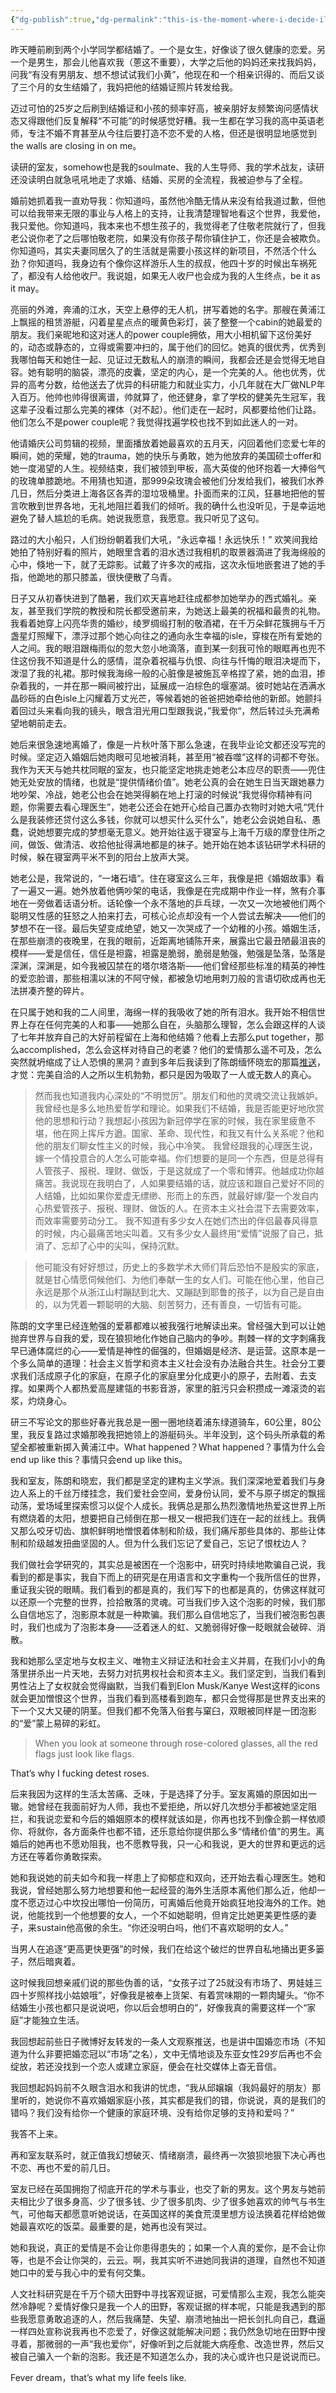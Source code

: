 ```yaml
---
{"dg-publish":true,"dg-permalink":"this-is-the-moment-where-i-decide-ill-never-fall-in-love-again","permalink":"/this-is-the-moment-where-i-decide-ill-never-fall-in-love-again/"}
---
```



昨天睡前刷到两个小学同学都结婚了。一个是女生，好像谈了很久健康的恋爱。另一个是男生，那会儿他喜欢我（蒽这不重要），大学之后他的妈妈还来找我妈妈，问我“有没有男朋友、想不想试试我们小黄”，他现在和一个相亲识得的、而后又谈了三个月的女生结婚了，我妈把他的结婚证照片转发给我。

迈过可怕的25岁之后刷到结婚证和小孩的频率好高，被亲朋好友频繁询问感情状态又得跟他们反复解释“不可能”的时候感觉好糟。我一生都在学习我的高中英语老师，专注不婚不育甚至从今往后要打造不恋不爱的人格，但还是很明显地感觉到the walls are closing in on me。

读研的室友，somehow也是我的soulmate、我的人生导师、我的学术战友，读研还没读明白就急吼吼地走了求婚、结婚、买房的全流程，我被迫参与了全程。

婚前她抓着我一直劝导我：你知道吗，虽然他冷酷无情从来没有给我道过歉，但他可以给我带来无限的事业与人格上的支持，让我清楚理智地看这个世界，我爱他，我只爱他。你知道吗，我本来也不想生孩子的，我觉得老了住敬老院就行了，但我老公说你老了之后哪怕敬老院，如果没有你孩子帮你镇住护工，你还是会被欺负。你知道吗，其实夫妻同居久了的生活就是需要小孩这样的新项目，不然活个什么劲？你知道吗，我身边有个像你这样游乐人生的叔叔，他四十岁的时候出车祸死了，都没有人给他收尸。我说姐，如果无人收尸也会成为我的人生终点，be it as it may。

亮丽的外滩，奔涌的江水，天空上悬停的无人机，拼写着她的名字。那艘在黄浦江上飘摇的租赁游艇，闪着星星点点的暖黄色彩灯，装了整整一个cabin的她最爱的朋友。我们亲昵地和这对迷人的power couple拥依，用大小相机留下这份美好的，动态或静态的，立得或需要冲扫的，属于他们的回忆。她真的很优秀，优秀到我哪怕每天和她住一起、见证过无数私人的崩溃的瞬间，我都会还是会觉得无地自容。她有聪明的脑袋，漂亮的皮囊，坚定的内心，是一个完美的人。他也优秀，优异的高考分数，给他送去了优异的科研能力和就业实力，小几年就在大厂做NLP年入百万。他帅也帅得很离谱，帅就算了，他还健身，拿了学校的健美先生冠军，我这辈子没看过那么完美的裸体（对不起）。他们走在一起时，风都要给他们让路。他们怎么不是power couple呢？我觉得找遍学校也找不到如此迷人的一对。

他请婚庆公司剪辑的视频，里面播放着她最喜欢的五月天，闪回着他们恋爱七年的瞬间，她的荣耀，她的trauma，她的快乐与勇敢，她为他放弃的美国硕士offer和她一度渴望的人生。视频结束，我们被领到甲板，高大英俊的他环抱着一大捧俗气的玫瑰单膝跪地。不用猜也知道，那999朵玫瑰会被他们分发给我们，被我们水养几日，然后分类进上海各区各弄的湿垃圾桶里。扑面而来的江风，狂暴地把他的誓言吹散到世界各地，无礼地阻拦着我们的倾听。我的确什么也没听见，于是幸运地避免了替人尴尬的毛病。她说我愿意，我愿意。我只听见了这句。

路过的大小船只，人们纷纷朝着我们大吼，“永远幸福！永远快乐！” 欢笑间我给她拍了特别好看的照片，她眼里含着的泪水透过我相机的取景器滴进了我海绵般的心中，倏地一下，就了无踪影。试戴了许多次的戒指，这次永恒地嵌套进了她的手指，他跪地的那只膝盖，很快便散了乌青。

日子又从初春快进到了酷暑，我们欢天喜地赶往成都参加她举办的西式婚礼。亲友，甚至我们学院的教授和院长都受邀前来，为她送上最美的祝福和最贵的礼物。我看着她穿上闪亮华贵的婚纱，绫罗绸缎打制的敬酒裙，在千万朵鲜花簇拥与千万盏星灯照耀下，漂浮过那个她心向往之的通向永生幸福的isle，穿梭在所有爱她的人之间。我的眼泪跟梅雨似的忽大忽小地滴落，直到某一刻我可怜的眼眶再也兜不住这份我不知道是什么的感情，混杂着祝福与仇恨、向往与忏悔的眼泪决堤而下，泼湿了我的礼裙。那时候我海绵一般的心脏像是被施瓦辛格捏了紧，她的血泪，掺杂着我的，一并在那一瞬间被拧出，延展成一泊棕色的堰塞湖。彼时她站在洒满水晶砂砾的白色isle上闪耀着万丈光芒，等候着她的爸爸把她牵给他的新郎。她颤抖着回过头来看向我的镜头，眼含泪光用口型跟我说，”我爱你“，然后转过头充满希望地朝前走去。

她后来很急速地离婚了，像是一片秋叶落下那么急速，在我毕业论文都还没写完的时候。坚定迈入婚姻后她肉眼可见地被消耗，甚至用“被吞噬”这样的词都不夸张。我作为天天与她共枕同眠的室友，也只能坚定地挑走她老公本应尽的职责——兜住她无处安放的情绪，也就是“提供情绪价值”。她老公真的会在她生日当天跟她暴力地吵架、冷战，她老公也会在她哭得躺在地上打滚的时候说“我觉得你精神有问题，你需要去看心理医生”，她老公还会在她开心给自己置办衣物时对她大吼“凭什么是我装修还贷付这么多钱，你就可以想买什么买什么”，她老公会说她自私、愚蠢，说她想要完成的梦想毫无意义。她开始往返于寝室与上海千万级的摩登住所之间，做饭、做清洁、收拾他扯得满地都是的袜子。她开始在她本该钻研学术科研的时候，躲在寝室两平米不到的阳台上放声大哭。

她老公是，我常说的，“一堵石墙”。住在寝室这么三年，我像是把《婚姻故事》看了一遍又一遍。她外放着他俩吵架的电话，我像是在完成期中作业一样，煞有介事地在一旁做着话语分析。话轮像一个永不落地的乒乓球，一次又一次地被他们两个聪明又性感的狂怒之人拍来打去，可核心论点却没有一个人尝试去解决——他们的梦想不在一径。最后失望变成绝望，她又一次哭成了一个幼稚的小孩。婚姻生活，在那些崩溃的夜晚里，在我的眼前，近距离地铺陈开来，展露出它最丑陋最沮丧的模样——爱是信任，信任是袒露，袒露是脆弱，脆弱是勉强，勉强是坠落，坠落是深渊，深渊是，如今我被囚禁在的塔尔塔洛斯——他们曾经那些标准的精英的神性的爱恋脸谱，那些相濡以沫的不阿守候，都被急切地用刺刀般的言语切砍成再也无法拼凑齐整的碎片。

在只属于她和我的二人间里，海绵一样的我吸收了她的所有泪水。我开始不相信世界上存在任何完美的人和事——她那么自在，头脑那么理智，怎么会跟这样的人谈了七年并放弃自己的大好前程留在上海和他结婚？他看上去那么put together，那么accomplished，怎么会这样对待自己的老婆？他们的爱情那么遥不可及，怎么突然就坍缩成了让人恐惧的黑洞？直到多年后我读到了陈朗缅怀晓宏的那篇[推送](https://mp.weixin.qq.com/s/kxiwQAlTpZ2JRaoYO3F6sQ)，才觉：完美自洽的人之所以生机勃勃，都只是因为吸取了一人或无数人的真心。

> 然而我也知道我内心深处的“不明觉厉”。朋友们和他的灵魂交流让我嫉妒。我曾经也是多么地热爱哲学和理论。如果我们不结婚，我是否能更好地欣赏他的思想和行动？我想起小孩因为新冠停学在家的时候，我在家里疲惫不堪，他在网上挥斥方遒。国家、革命、现代性，和我又有什么关系呢？他和他的朋友们聊女性主义的时候，我心中冷笑。 我曾经跟我的心理医生说，嫁一个情投意合的人怎么可能幸福。你们想要的是同一个东西，但是总得有人管孩子、报税、理财、做饭，于是这就成了一个零和博弈。他越成功你越痛苦。我说现在我明白了，人如果要结婚的话，就应该和跟自己爱好不同的人结婚，比如如果你爱虚无缥缈、形而上的东西，就最好嫁/娶一个发自内心热爱管孩子、报税、理财、做饭的人。在资本主义社会混下去需要效率，而效率需要劳动分工。 我不知道有多少女人在她们杰出的伴侣最春风得意的时候，内心最痛苦地尖叫着。又有多少女人最终用“爱情”说服了自己，抵消了、忘却了心中的尖叫，保持沉默。

> 他可能没有好好想过，历史上的多数学术大师们背后恐怕不是殷实的家底，就是甘心情愿伺候他们、为他们奉献一生的女人们。可能在他心里，他自己永远是那个从浙江山村蹦跶到北大、又蹦跶到耶鲁的孩子，以为自己是自由的，以为凭着一颗聪明的大脑、刻苦努力，还有善良，一切皆有可能。

陈朗的文字里已经连勉强的爱慕都难以被我强行地解读出来。曾经强大到可以让她抛弃世界与自我的爱，现在狼狈地化作她自己脑内的争吵。荆棘一样的文字刺痛我早已通体腐烂的心——爱情是神性的倔强的，但婚姻是经济、是运营。这原本是一个多么简单的道理：社会主义哲学和资本主义社会没有办法融合共生。社会分工要求我们活成原子化的家庭，在原子化的家庭里分化成更小的原子，去附着、去支撑。如果两个人都热爱高屋建瓴的书影音游，家里的脏污只会积攒成一滩滚烫的岩浆，灼烧身心。

研三不写论文的那些好春光我总是一圈一圈地绕着浦东绿道骑车，60公里，80公里，我反复路过求婚那晚我把她领上的游艇码头。半年没到，这个码头所承载的希望全都被重新掷入黄浦江中。What happened？What happened？事情为什么会end up like this？事情只会end up like this。

我和室友，陈朗和晓宏，我们都是坚定的建构主义学派。我们深深地爱着我们与身边人系上的千丝万缕挂念，我们爱社会空间，爱身份认同，爱不与原子绑定的飘摇动荡，爱场域里探索惯习以促个人成长。我俩总是那么热烈激情地热爱这世界上所有燃烧着的太阳，想要把自己倾倒在那一根又一根把我们连在一起的丝线上。我俩又那么咬牙切齿、旗帜鲜明地憎恨着体制和阶级，我们痛斥那些具体的、那些让体制和阶级越发扭曲坚固的人。但为什么我们忘记了爱自己，忘记了恨枕边人？

我们做社会学研究的，其实总是被困在一个泡影中，研究时持续地欺骗自己说，我看到的都是事实，我自下而上的研究是在用语言和文字重构一个我所信任的世界，重证我尖锐的眼睛。我们看到的都是真的，我们写下的也都是真的，仿佛这样就可以还原一个完整的世界，捡拾散落的灵魂。可当我们步入这个泡影的时候，我们那么自信地忘了，泡影原本就是一种欺骗。我们那么自信地忘了，当我们被泡影包裹时，我们也成为了泡影本身——泛着迷人的虹、又脆弱得好像一眨眼就会破碎、消散。

我和她那么坚定地与女权主义、唯物主义辩证法和社会主义并肩，在我们小小的角落里拼杀出一片天地，去努力对抗男权社会和资本主义。我们坚定到，当我们看到男性沾上了女权就会觉得幽默，当我们看到Elon Musk/Kanye West这样的icons就会更加憎恨这个世界，当我们看到高楼看到跑车，都只会觉得那是世界支出来的下一个又大又硬的阴茎。但我们都不免落入俗套与窠臼，双眼被同样是一团泡影的“爱”蒙上易碎的彩虹。

> When you look at someone through rose-colored glasses, all the red flags just look like flags.

That’s why I fucking detest roses.

后来我因为这样的生活太苦痛、乏味，于是选择了分手。室友离婚的原因如出一辙。她曾经在我面前好为人师，我也不爱拒绝，所以好几次想分手都被她坚定阻拦，和我说恋爱和今后的婚姻原本的模样就该如是，你再也找不到像企鹅一样依顺你、将就你，各方面条件也都不错，还乐意给你提供那么多“情绪价值”的男生。离婚后的她再也不愿劝阻我，也不愿教导我，只一心和我说，更大的世界和更远的远方还在等着你勇敢探索。

她和我说她的前夫如今和我一样患上了抑郁症和双向，还开始去看心理医生。她和我说，曾经她那么努力地想要和他一起经营的海外生活原本离他们那么近，他却一度不愿迈过心中坎投出哪怕一份简历，可离婚后他竟开始疯狂地投海外的工作。她说，他能找到一个他想要的女人，一个不如她聪明，但肯定比她更美更性感的妻子，来sustain他高傲的余生。“你还没明白吗，他们不喜欢聪明的女人。”

当男人在追逐“更高更快更强”的时候，我们在给这个破烂的世界自私地捅出更多篓子，然后暗爽着。

这时候我回想亲戚们说的那些伪善的话，“女孩子过了25就没有市场了、男娃娃三四十岁照样找小姑娘哦”，好像我是被奉上货架、有着赏味期的一颗肉罐头。“你不结婚生小孩也都只是说说吧，你以后会想明白的”，好像我真的需要这样一个“家庭”才能独立生活。

我回想起前些日子微博好友转发的一条人文观察推送，也是讲中国婚恋市场（不知道为什么非要把婚恋冠以“市场”之名），文中无情地谈及东亚女性29岁后再也不会绽放，若还没找到一个恋人或建立家庭，便会在社交媒体上杳无音信。

我回想起妈妈前不久眼含泪水和我讲的忧虑，“我从邱嬢嬢（我妈最好的朋友）那里听的，她说你不喜欢婚姻家庭小孩，其实都是我们的错，你说说，真的是我们的错吗？我们没有给你一个健康的家庭环境、没有给你足够的支持和爱吗？”

我答不上来。

再和室友联系时，就正值我幻想破灭、情绪崩溃，最终再一次狼狈地狠下决心再也不恋、再也不爱的前几日。

室友已经在英国拥抱了彻底开花的学术与事业，也交了新的男友。这个男友与她前夫相比少了很多身高、少了很多钱、少了很多肌肉、少了很多她喜欢的帅气与书生气，可他每天都愿意听她说话，在英国这样的美食荒漠里想方设法换着花样给她做她最喜欢吃的饭菜。最重要的是，她再也没有哭过。

她和我说，真正的爱情是不会让你患得患失的；如果一个人真的爱你，是不会让你等，也是不会让你哭的，云云。啊，我其实听不进她同我讲的道理，自然也不知道她口中的爱与我心中的爱有何交集。

人文社科研究是在千万个硕大田野中寻找客观证据，可爱情那么主观，我怎么能突然冷静呢？爱情好像只是我一个人的田野，客观证据的样本呢，只能是我遇到的那些我愿意勇敢追逐的人，然后我痛楚、失望、崩溃地抽出一把长剑扎向自己，蠢逼一样四处宣称说我再也不恋爱了，好像这就能解决问题；我仍然急切地在田野中搜寻着，那微弱的一声“我也爱你”，好像听到之后就能大病痊愈、改造世界，然后又被自己骗入一个新的泡影。我还是不知道怎么办，我的决心或许也只是说说而已。

Fever dream，that’s what my life feels like.